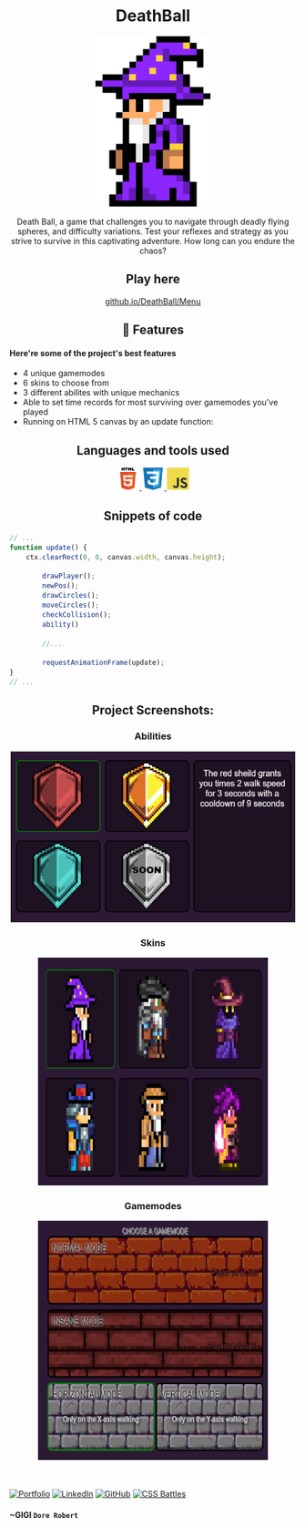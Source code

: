 <h1 align="center" id="title">DeathBall</h1>

<p align="center">
  <img src="\Media\skins\skin.png" alt="project-image" style="width: 40%; height: 300px">
</p>

<p id="description" align="center" >
Death Ball, a game that challenges you to navigate through deadly flying spheres, and difficulty variations. Test your reflexes and strategy as you strive to survive in this captivating adventure. How long can you endure the chaos?
</p>

<h2 align="center">Play here</h2>

<div align="center">
  <a href="https://gigi-codeace.github.io/DeathBall/DBmenu">github.io/DeathBall/Menu</a>
</div>

<h2 align="center">🧐 Features</h2>

<h4>Here're some of the project's best features</h4>

*   4 unique gamemodes 
*   6 skins to choose from
*   3 different abilites with unique mechanics
*   Able to set time records for most surviving over gamemodes you've played
*   Running on HTML 5 canvas by an update function:
  
  <h2 align="center">Languages and tools used</h2>
<p align="center">
  </a>
  <a href="https://www.w3.org/html/" target="_blank" rel="noreferrer">
    <img src="https://raw.githubusercontent.com/devicons/devicon/master/icons/html5/html5-original-wordmark.svg"
            alt="html5" width="40" height="40" />
  </a>
    <a href="https://www.w3schools.com/css/" target="_blank" rel="noreferrer">
      <img src="https://raw.githubusercontent.com/devicons/devicon/master/icons/css3/css3-original.svg" 
            alt="CSS3" width="40" height="40" />
  </a>
    <a href="https://developer.mozilla.org/en-US/docs/Web/JavaScript" target="_blank" rel="noreferrer">
      <img src="https://raw.githubusercontent.com/devicons/devicon/master/icons/javascript/javascript-original.svg" 
            alt="javascript" width="40" height="40" />
  </a>
</a>
</p>

<h2 align="center">Snippets of code</h2>

```javascript
// ...
function update() {
    ctx.clearRect(0, 0, canvas.width, canvas.height);

        drawPlayer();
        newPos();
        drawCircles();
        moveCircles();
        checkCollision();
        ability()

        //...

        requestAnimationFrame(update);
}
// ...
```
<h2 align="center">Project Screenshots:</h2>
<div align="center">
<div>
<h3>Abilities</h3>
  <img src="/Media/mdMedia/abilities.png" alt="project-screenshot" width="500" height="300">
</div>
<h3>Skins</h3>
 <img src="/Media/mdMedia/characters.png" alt="project-screenshot"  style="width: 80%; height: 400px">
  <h3>Gamemodes</h3>
  <img src="/Media/mdMedia/gamemodes.png" alt="project-screenshot" style="width: 80%; height: 420px">
</div><br></br>

[![Portfolio](https://img.shields.io/badge/Portfolio-62b1ff?style=for-the-badge&logo=web&logoColor=white)](https://www.gigicodeace.com)
[![LinkedIn](https://img.shields.io/badge/LinkedIn-3e3eff?style=for-the-badge&logo=linkedin&logoColor=white)](https://www.linkedin.com/in/dobre-robert-03653b331/)
[![GitHub](https://img.shields.io/badge/GitHub-2f2f2f?style=for-the-badge&logo=github&logoColor=white)](https://github.com/GIGI-CodeAce)
[![CSS Battles](https://img.shields.io/badge/CSS%20Battles-ff6e96?style=for-the-badge&logo=css3&logoColor=white)](https://cssbattle.dev/player/gigi)

  <b></b>
   <h4>~GIGI <code>Dore Robert</code></h4>
</footer>